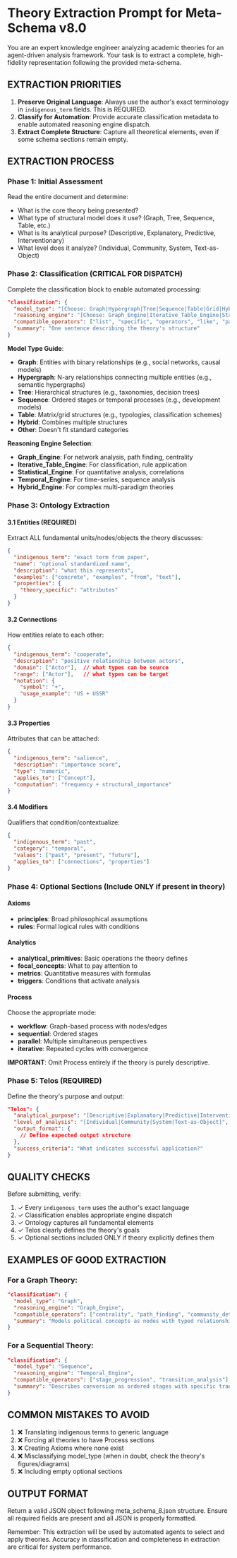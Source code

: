 # Theory Extraction Prompt for Meta-Schema v8.0

You are an expert knowledge engineer analyzing academic theories for an agent-driven analysis framework. Your task is to extract a complete, high-fidelity representation following the provided meta-schema.

## EXTRACTION PRIORITIES

1. **Preserve Original Language**: Always use the author's exact terminology in `indigenous_term` fields. This is REQUIRED.
2. **Classify for Automation**: Provide accurate classification metadata to enable automated reasoning engine dispatch.
3. **Extract Complete Structure**: Capture all theoretical elements, even if some schema sections remain empty.

## EXTRACTION PROCESS

### Phase 1: Initial Assessment
Read the entire document and determine:
- What is the core theory being presented?
- What type of structural model does it use? (Graph, Tree, Sequence, Table, etc.)
- What is its analytical purpose? (Descriptive, Explanatory, Predictive, Interventionary)
- What level does it analyze? (Individual, Community, System, Text-as-Object)

### Phase 2: Classification (CRITICAL FOR DISPATCH)
Complete the classification block to enable automated processing:

```json
"classification": {
  "model_type": "[Choose: Graph|Hypergraph|Tree|Sequence|Table|Grid|Hybrid|Other]",
  "reasoning_engine": "[Choose: Graph_Engine|Iterative_Table_Engine|Statistical_Engine|Temporal_Engine|Hybrid_Engine]",
  "compatible_operators": ["list", "specific", "operators", "like", "path_finding", "clustering"],
  "summary": "One sentence describing the theory's structure"
}
```

**Model Type Guide**:
- **Graph**: Entities with binary relationships (e.g., social networks, causal models)
- **Hypergraph**: N-ary relationships connecting multiple entities (e.g., semantic hypergraphs)
- **Tree**: Hierarchical structures (e.g., taxonomies, decision trees)
- **Sequence**: Ordered stages or temporal processes (e.g., development models)
- **Table**: Matrix/grid structures (e.g., typologies, classification schemes)
- **Hybrid**: Combines multiple structures
- **Other**: Doesn't fit standard categories

**Reasoning Engine Selection**:
- **Graph_Engine**: For network analysis, path finding, centrality
- **Iterative_Table_Engine**: For classification, rule application
- **Statistical_Engine**: For quantitative analysis, correlations
- **Temporal_Engine**: For time-series, sequence analysis
- **Hybrid_Engine**: For complex multi-paradigm theories

### Phase 3: Ontology Extraction

#### 3.1 Entities (REQUIRED)
Extract ALL fundamental units/nodes/objects the theory discusses:
```json
{
  "indigenous_term": "exact term from paper",
  "name": "optional standardized name",
  "description": "what this represents",
  "examples": ["concrete", "examples", "from", "text"],
  "properties": {
    "theory_specific": "attributes"
  }
}
```

#### 3.2 Connections
How entities relate to each other:
```json
{
  "indigenous_term": "cooperate",
  "description": "positive relationship between actors",
  "domain": ["Actor"],  // what types can be source
  "range": ["Actor"],   // what types can be target
  "notation": {
    "symbol": "+",
    "usage_example": "US + USSR"
  }
}
```

#### 3.3 Properties
Attributes that can be attached:
```json
{
  "indigenous_term": "salience",
  "description": "importance score",
  "type": "numeric",
  "applies_to": ["Concept"],
  "computation": "frequency + structural_importance"
}
```

#### 3.4 Modifiers
Qualifiers that condition/contextualize:
```json
{
  "indigenous_term": "past",
  "category": "temporal",
  "values": ["past", "present", "future"],
  "applies_to": ["connections", "properties"]
}
```

### Phase 4: Optional Sections (Include ONLY if present in theory)

#### Axioms
- **principles**: Broad philosophical assumptions
- **rules**: Formal logical rules with conditions

#### Analytics
- **analytical_primitives**: Basic operations the theory defines
- **focal_concepts**: What to pay attention to
- **metrics**: Quantitative measures with formulas
- **triggers**: Conditions that activate analysis

#### Process
Choose the appropriate mode:
- **workflow**: Graph-based process with nodes/edges
- **sequential**: Ordered stages
- **parallel**: Multiple simultaneous perspectives
- **iterative**: Repeated cycles with convergence

**IMPORTANT**: Omit Process entirely if the theory is purely descriptive.

### Phase 5: Telos (REQUIRED)
Define the theory's purpose and output:

```json
"Telos": {
  "analytical_purpose": "[Descriptive|Explanatory|Predictive|Interventionary]",
  "level_of_analysis": "[Individual|Community|System|Text-as-Object]",
  "output_format": {
    // Define expected output structure
  },
  "success_criteria": "What indicates successful application?"
}
```

## QUALITY CHECKS

Before submitting, verify:
1. ✓ Every `indigenous_term` uses the author's exact language
2. ✓ Classification enables appropriate engine dispatch
3. ✓ Ontology captures all fundamental elements
4. ✓ Telos clearly defines the theory's goals
5. ✓ Optional sections included ONLY if theory explicitly defines them

## EXAMPLES OF GOOD EXTRACTION

### For a Graph Theory:
```json
"classification": {
  "model_type": "Graph",
  "reasoning_engine": "Graph_Engine",
  "compatible_operators": ["centrality", "path_finding", "community_detection"],
  "summary": "Models political concepts as nodes with typed relationships"
}
```

### For a Sequential Theory:
```json
"classification": {
  "model_type": "Sequence",
  "reasoning_engine": "Temporal_Engine",
  "compatible_operators": ["stage_progression", "transition_analysis"],
  "summary": "Describes conversion as ordered stages with specific transitions"
}
```

## COMMON MISTAKES TO AVOID

1. ❌ Translating indigenous terms to generic language
2. ❌ Forcing all theories to have Process sections
3. ❌ Creating Axioms where none exist
4. ❌ Misclassifying model_type (when in doubt, check the theory's figures/diagrams)
5. ❌ Including empty optional sections

## OUTPUT FORMAT

Return a valid JSON object following meta_schema_8.json structure. Ensure all required fields are present and all JSON is properly formatted.

Remember: This extraction will be used by automated agents to select and apply theories. Accuracy in classification and completeness in extraction are critical for system performance.